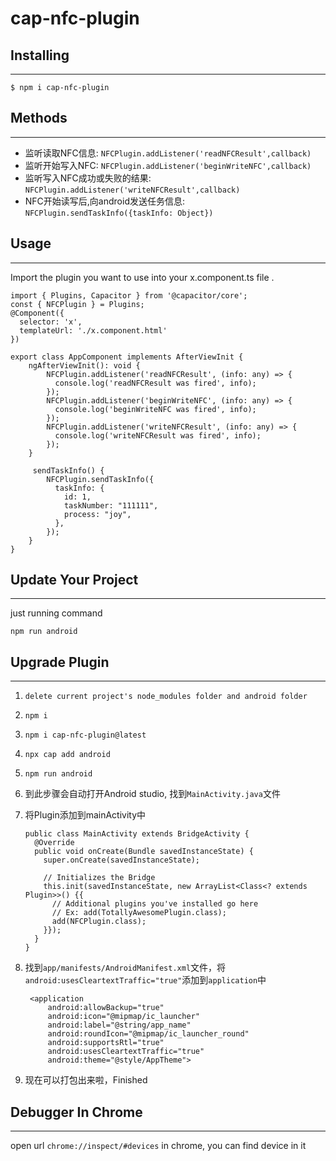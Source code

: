 # cap-nfc-plugin
## Installing
---

    $ npm i cap-nfc-plugin
    
## Methods
---
* 监听读取NFC信息: `NFCPlugin.addListener('readNFCResult',callback)`
* 监听开始写入NFC: `NFCPlugin.addListener('beginWriteNFC',callback)`
* 监听写入NFC成功或失败的结果: `NFCPlugin.addListener('writeNFCResult',callback)`
* NFC开始读写后,向android发送任务信息: `NFCPlugin.sendTaskInfo({taskInfo: Object})`
    
## Usage
---
Import the plugin you want to use into your x.component.ts file .

    import { Plugins, Capacitor } from '@capacitor/core';
    const { NFCPlugin } = Plugins;
    @Component({
      selector: 'x',
      templateUrl: './x.component.html'
    })
    
    export class AppComponent implements AfterViewInit { 
        ngAfterViewInit(): void {
            NFCPlugin.addListener('readNFCResult', (info: any) => {
              console.log('readNFCResult was fired', info);
            });
            NFCPlugin.addListener('beginWriteNFC', (info: any) => {
              console.log('beginWriteNFC was fired', info);
            });
            NFCPlugin.addListener('writeNFCResult', (info: any) => {
              console.log('writeNFCResult was fired', info);
            });
        }
        
         sendTaskInfo() {
            NFCPlugin.sendTaskInfo({
              taskInfo: {
                id: 1,
                taskNumber: "111111",
                process: "joy",
              },
            });
        }
    }
    
## Update Your Project
---
just running command 

    npm run android
    
##  Upgrade Plugin
---
1. `delete current project's node_modules folder and android folder`  
2. `npm i`
3. `npm i cap-nfc-plugin@latest`
4. `npx cap add android`
5. `npm run android`
6.  到此步骤会自动打开Android studio, 找到`MainActivity.java`文件
7.  将Plugin添加到mainActivity中
  
        public class MainActivity extends BridgeActivity {
          @Override
          public void onCreate(Bundle savedInstanceState) {
            super.onCreate(savedInstanceState);
        
            // Initializes the Bridge
            this.init(savedInstanceState, new ArrayList<Class<? extends Plugin>>() {{
              // Additional plugins you've installed go here
              // Ex: add(TotallyAwesomePlugin.class);
              add(NFCPlugin.class);
            }});
          }
        }
8. 找到`app/manifests/AndroidManifest.xml`文件，将`android:usesCleartextTraffic="true"`添加到`application`中

        <application
            android:allowBackup="true"
            android:icon="@mipmap/ic_launcher"
            android:label="@string/app_name"
            android:roundIcon="@mipmap/ic_launcher_round"
            android:supportsRtl="true"
            android:usesCleartextTraffic="true"
            android:theme="@style/AppTheme">
            
9. 现在可以打包出来啦，Finished

## Debugger In Chrome
----
open url `chrome://inspect/#devices` in chrome, you can find device in it




